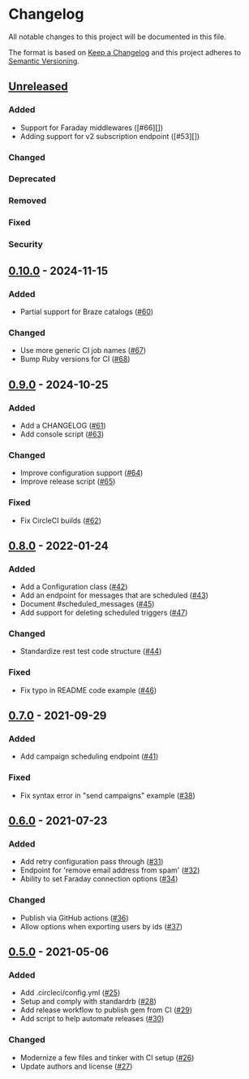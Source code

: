 # Changelog

All notable changes to this project will be documented in this file.

The format is based on [Keep a Changelog][] and this project adheres to
[Semantic Versioning][].

[Keep a Changelog]: https://keepachangelog.com
[Semantic Versioning]: https://semver.org

## [Unreleased][]

### Added

* Support for Faraday middlewares ([#66][])
* Adding support for v2 subscription endpoint ([#53][])

### Changed

### Deprecated

### Removed

### Fixed

### Security

## [0.10.0][] - 2024-11-15

### Added

* Partial support for Braze catalogs ([#60][])

### Changed

* Use more generic CI job names ([#67][])
* Bump Ruby versions for CI ([#68][])

## [0.9.0][] - 2024-10-25

### Added

* Add a CHANGELOG ([#61][])
* Add console script ([#63][])

### Changed

* Improve configuration support ([#64][])
* Improve release script ([#65][])

### Fixed

* Fix CircleCI builds ([#62][])

## [0.8.0][] - 2022-01-24

### Added

* Add a Configuration class ([#42][])
* Add an endpoint for messages that are scheduled ([#43][])
* Document #scheduled_messages ([#45][])
* Add support for deleting scheduled triggers ([#47][])

### Changed

* Standardize rest test code structure ([#44][])

### Fixed

* Fix typo in README code example ([#46][])

## [0.7.0][] - 2021-09-29

### Added

* Add campaign scheduling endpoint ([#41][])

### Fixed

* Fix syntax error in "send campaigns" example ([#38][])

## [0.6.0][] - 2021-07-23

### Added

* Add retry configuration pass through ([#31][])
* Endpoint for 'remove email address from spam' ([#32][])
* Ability to set Faraday connection options ([#34][])

### Changed

* Publish via GitHub actions ([#36][])
* Allow options when exporting users by ids ([#37][])

## [0.5.0][] - 2021-05-06

### Added

* Add .circleci/config.yml ([#25][])
* Setup and comply with standardrb ([#28][])
* Add release workflow to publish gem from CI ([#29][])
* Add script to help automate releases ([#30][])

### Changed

* Modernize a few files and tinker with CI setup ([#26][])
* Update authors and license ([#27][])

[Unreleased]: https://github.com/jonallured/braze_ruby/compare/v0.10.0...HEAD

[0.5.0]: https://github.com/jonallured/braze_ruby/releases/tag/v0.5.0
[0.6.0]: https://github.com/jonallured/braze_ruby/releases/tag/v0.6.0
[0.7.0]: https://github.com/jonallured/braze_ruby/releases/tag/v0.7.0
[0.8.0]: https://github.com/jonallured/braze_ruby/releases/tag/v0.8.0
[0.9.0]: https://github.com/jonallured/braze_ruby/releases/tag/v0.9.0
[0.10.0]: https://github.com/jonallured/braze_ruby/releases/tag/v0.10.0

[#25]: https://github.com/jonallured/braze_ruby/pull/25
[#26]: https://github.com/jonallured/braze_ruby/pull/26
[#27]: https://github.com/jonallured/braze_ruby/pull/27
[#28]: https://github.com/jonallured/braze_ruby/pull/28
[#29]: https://github.com/jonallured/braze_ruby/pull/29
[#30]: https://github.com/jonallured/braze_ruby/pull/30
[#31]: https://github.com/jonallured/braze_ruby/pull/31
[#32]: https://github.com/jonallured/braze_ruby/pull/32
[#34]: https://github.com/jonallured/braze_ruby/pull/34
[#36]: https://github.com/jonallured/braze_ruby/pull/36
[#37]: https://github.com/jonallured/braze_ruby/pull/37
[#38]: https://github.com/jonallured/braze_ruby/pull/38
[#41]: https://github.com/jonallured/braze_ruby/pull/41
[#42]: https://github.com/jonallured/braze_ruby/pull/42
[#43]: https://github.com/jonallured/braze_ruby/pull/43
[#44]: https://github.com/jonallured/braze_ruby/pull/44
[#45]: https://github.com/jonallured/braze_ruby/pull/45
[#46]: https://github.com/jonallured/braze_ruby/pull/46
[#47]: https://github.com/jonallured/braze_ruby/pull/47
[#60]: https://github.com/jonallured/braze_ruby/pull/60
[#61]: https://github.com/jonallured/braze_ruby/pull/61
[#62]: https://github.com/jonallured/braze_ruby/pull/62
[#63]: https://github.com/jonallured/braze_ruby/pull/63
[#64]: https://github.com/jonallured/braze_ruby/pull/64
[#65]: https://github.com/jonallured/braze_ruby/pull/65
[#67]: https://github.com/jonallured/braze_ruby/pull/67
[#68]: https://github.com/jonallured/braze_ruby/pull/68
